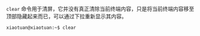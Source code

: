 `clear` 命令用于清屏，它并没有真正清除当前终端内容，只是将当前终端内容移至顶部隐藏起来而已，可以通过下拉重新显示其内容。

```shell
xiaotuan@xiaotuan:~$ clear
```


